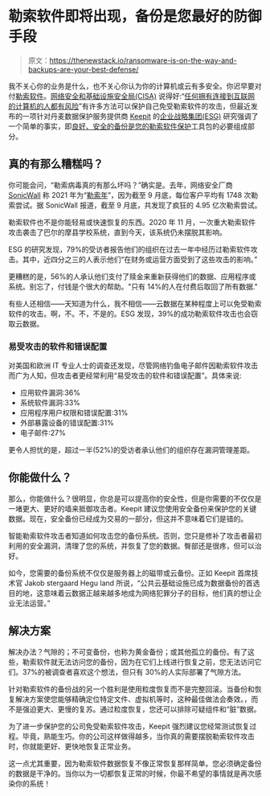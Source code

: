 # 勒索软件即将出现，备份是您最好的防御手段

> 原文：<https://thenewstack.io/ransomware-is-on-the-way-and-backups-are-your-best-defense/>

我不关心你的业务是什么，也不关心你认为你的计算机或云有多安全。你迟早要对付[勒索软件](https://thenewstack.io/ransomware-is-more-real-than-you-think/)。[网络安全和基础设施安全局(CISA)](https://www.cisa.gov/) 说得好:“[任何拥有连接到互联网的计算机的人都有风险](https://www.cisa.gov/stopransomware/ransomware-faqs)”有许多方法可以保护自己免受勒索软件的攻击，但最近发布的一项针对丹麦数据保护服务提供商 [Keepit](https://www.keepit.com/) 的[企业战略集团(ESG)](https://www.esg-global.com/) 研究强调了一个简单的事实，即[良好、安全的备份是您的勒索软件保护](https://www.keepit.com/press/esg-study-ransomware/)工具包的必要组成部分。

## 真的有那么糟糕吗？

你可能会问，“勒索病毒真的有那么坏吗？”确实是。去年，网络安全厂商 [SonicWall](https://www.sonicwall.com/) 称 2021 年为“[勒索年](https://www.sonicwall.com/news/sonicwall-the-year-of-ransomware-continues-with-unprecedented-late-summer-surge/)”，因为截至 9 月底，每位客户平均有 1748 次勒索尝试。据 SonicWall 报道，截至 9 月底，共发现了疯狂的 4.95 亿次勒索尝试。

勒索软件也不是你能轻易或快速恢复的东西。2020 年 11 月，一次重大勒索软件攻击袭击了巴尔的摩县学校系统，直到今天，该系统仍未摆脱其影响。

ESG 的研究发现，79%的受访者报告他们的组织在过去一年中经历过勒索软件攻击。其中，近四分之三的人表示他们“在财务或运营方面受到了这些攻击的影响。”

更糟糕的是，56%的人承认他们支付了赎金来重新获得他们的数据、应用程序或系统。别忘了，付钱是个很大的帮助。"只有 14%的人在付费后取回了所有数据."

有些人还相信——天知道为什么，我不相信——云数据在某种程度上可以免受勒索软件的攻击。啊，不。不，不是的。ESG 发现，39%的成功勒索软件攻击也会窃取云数据。

### 易受攻击的软件和错误配置

对美国和欧洲 IT 专业人士的调查还发现，尽管网络钓鱼电子邮件因勒索软件攻击而广为人知，但攻击者更经常利用“易受攻击的软件和错误配置”。具体来说:

*   应用软件漏洞:36%
*   系统软件漏洞:33%
*   应用程序用户权限和错误配置:31%
*   外部暴露设备的错误配置:31%
*   电子邮件:27%

更令人担忧的是，超过一半(52%)的受访者承认他们的组织存在漏洞管理差距。

## 你能做什么？

那么，你能做什么？很明显，你总是可以提高你的安全性，但是你需要的不仅仅是一堵更大、更好的墙来抵御攻击者。Keepit 建议您使用安全备份来保护您的关键数据。现在，安全备份已经成为交易的一部分，但这并不意味着它们是错的。

智能勒索软件攻击者知道如何攻击您的备份系统。否则，您只是修补了攻击者最初利用的安全漏洞，清理了您的系统，并恢复了您的数据。臀部还是很疼，但可以治好。

如今，您需要的备份系统不仅仅是服务器上的磁带或云备份。正如 Keepit 首席技术官 Jakob stergaard Hegu land 所说，“公共云基础设施已成为数据备份的首选目的地，这意味着云数据正越来越多地成为网络犯罪分子的目标，他们真的想让企业无法运营。”

## 解决方案

解决办法？气隙的；不可变备份，也称为黄金备份；或其他孤立的备份。有了这些，勒索软件就无法访问您的备份，因为在它们上线进行恢复之前，您无法访问它们。37%的被调查者喜欢这个想法，但只有 30%的人实际部署了气隙方法。

针对勒索软件的备份战的另一个胜利是使用粒度恢复而不是完整回滚。当备份和恢复解决方案使您能够精确定位特定文件、虚拟机等时，这种最佳做法会奏效。，而不是强迫更大、更慢的复苏。通过粒度恢复，您还可以排除可疑组件和“脏”数据。

为了进一步保护您的公司免受勒索软件攻击，Keepit 强烈建议您经常测试恢复过程。毕竟，熟能生巧。你的公司这样做得越多，当你真的需要摆脱勒索软件攻击时，你就能更好、更快地恢复正常业务。

这一点尤其重要，因为勒索软件数据恢复不像正常恢复那样简单。您必须确定备份的数据是干净的。当你以为一切都恢复正常的时候，你最不希望的事情就是再次感染你的系统！

<svg xmlns:xlink="http://www.w3.org/1999/xlink" viewBox="0 0 68 31" version="1.1"><title>Group</title> <desc>Created with Sketch.</desc></svg>